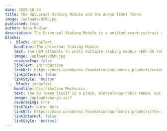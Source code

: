 ```yaml
---
date: 2025-10-24
title: The Universal Staking Module and the Auryn ($AU) Token
image: /uploads/USM.jpg
published: true
author: Nona Median
description: The Universal Staking Module is a unified smart-contract suite designed to manage both ERC-20 token staking and Uniswap V3 Enhanced Staker-style liquidity staking (including protocol-owned liquidity) in a coherent framework.
blocks:
  - _block: imageText
    headline: The Universal Staking Module
    text: The USM attempts to unify multiple staking models (ERC-20 token staking + liquidity-NFT staking via Uniswap V3 Enhanced Staker) under one architecture.
    image: /uploads/USM.jpg
    reverseImg: false
    linkText: Introduction
    linkUrl: https://docs.ouroboros.foundation/ouroboros-products/universal-staking-module#introduction
    linkInternal: false
    linkStyle: 'button'
  - _block: imageText
    headline: Distribution Mechanics
    text: The AU token itself is a plain, mintable/burnable token, but minting rights are granted to a sale curve, with a Maximum Total Supply of 88,000,000 AURYN
    image: /uploads/Auryn.avif
    reverseImg: true
    linkText: Auryn Docs
    linkUrl: https://docs.ouroboros.foundation/ouroboros-products/the-auryn-usdau-token#purpose
    linkInternal: false
    linkStyle: 'button2'
---
```

